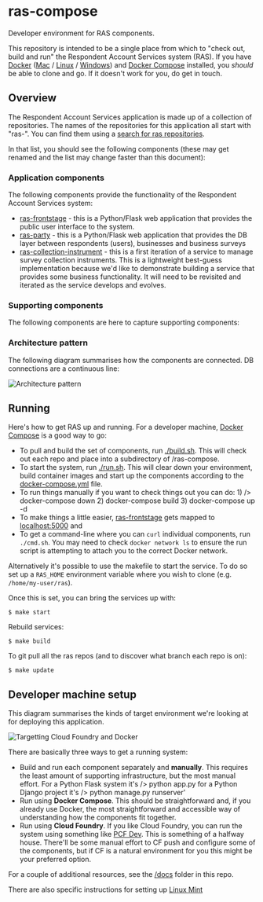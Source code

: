 # ras-compose
Developer environment for RAS components.

This repository is intended to be a single place from which to "check out, build and run" the Respondent Account Services system (RAS). If you have [Docker](https://docker.com/) ([Mac](https://docs.docker.com/#/docker-for-mac) / [Linux](https://docs.docker.com/#/docker-for-linux) / [Windows](https://docs.docker.com/#/docker-for-windows)) and [Docker Compose](https://www.docker.com/products/docker-compose) installed, you *should* be able to clone and go. If it doesn't work for you, do get in touch.

## Overview

The Respondent Account Services application is made up of a collection of repositories. The names of the repositories for this application all start with "ras-". You can find them using a [search for ras repositories](https://github.com/ONSdigital?q=ras-).

In that list, you should see the following components (these may get renamed and the list may change faster than this document):

### Application components

The following components provide the functionality of the Respondent Account Services system:

  * [ras-frontstage](https://github.com/ONSdigital/ras-frontstage) - this is a Python/Flask web application that provides the public user interface to the system.
  * [ras-party](https://github.com/ONSdigital/ras-party) - this is a Python/Flask web application that provides the DB layer between respondents (users), businesses and business surveys
  * [ras-collection-instrument](https://github.com/ONSdigital/ras-collection-instrument) - this is a first iteration of a service to manage survey collection instruments. This is a lightweight best-guess implementation because we'd like to demonstrate building a service that provides some business functionality. It will need to be revisited and iterated as the service develops and evolves.

### Supporting components

The following components are here to capture supporting components:


### Architecture pattern

The following diagram summarises how the components are connected. DB connections are a continuous line:

![Architecture pattern](https://docs.google.com/drawings/d/19qXRtqJwjtz9g6dLOyMWA9W5bXvdiKAuk154g7yCXEk/pub?w=960&h=720)

## Running

Here's how to get RAS up and running. For a developer machine, [Docker Compose](https://docs.docker.com/compose/) is a good way to go:

  * To pull and build the set of components, run [./build.sh](https://github.com/ONSdigital/ras-compose/blob/master/build.sh). This will check out each repo and place into a subdirectory of /ras-compose.
  * To start the system, run [./run.sh](https://github.com/ONSdigital/ras-compose/blob/master/run.sh). This will clear down your environment, build container images and start up the components according to the [docker-compose.yml](https://github.com/ONSdigital/ras-compose/blob/master/docker-compose.yml) file.
  * To run things manually if you want to check things out you can do: 1) /> docker-compose down  2) docker-compose build  3) docker-compose up -d
  * To make things a little easier, [ras-frontstage](https://github.com/ONSdigital/ras-frontstage) gets mapped to [localhost:5000](http://localhost:5000) and
  * To get a command-line where you can `curl` individual components, run `./cmd.sh`. You may need to check `docker network ls` to ensure the run script is attempting to attach you to the correct Docker network.

Alternatively it's possible to use the makefile to start the service.  To do so
set up a ``RAS_HOME`` environment variable where you wish to clone (e.g. ``/home/my-user/ras``).

Once this is set, you can bring the services up with:

```shell
$ make start
```

Rebuild services:

```shell
$ make build
```

To git pull all the ras repos (and to discover what branch each repo is on):

```shell
$ make update
```

## Developer machine setup

This diagram summarises the kinds of target environment we're looking at for deploying this application.

![Targetting Cloud Foundry and Docker](https://docs.google.com/drawings/d/1Ch4_BZRWbUSYWQJQF5CsVFU2lu6zFw3okEQjuu3tfks/pub?w=960&h=720)

There are basically three ways to get a running system:

  * Build and run each component separately and **manually**. This requires the least amount of supporting infrastructure, but the most manual effort. For a Python Flask system it's /> python app.py for a Python Django project it's /> python manage.py runserver'
  * Run using **Docker Compose**. This should be straightforward and, if you already use Docker, the most straightforward and accessible way of understanding how the components fit together.
  * Run using **Cloud Foundry**. If you like Cloud Foundry, you can run the system using something like [PCF Dev](https://pivotal.io/pcf-dev). This is something of a halfway house. There'll be some manual effort to CF push and configure some of the components, but if CF is a natural environment for you this might be your preferred option.




For a couple of additional resources, see the [/docs](https://github.com/ONSdigital/ras-compose/blob/master/docs) folder in this repo.

There are also specific instructions for setting up [Linux Mint](https://github.com/ONSdigital/ras-compose/blob/master/docs/Linux-Mint.md)
